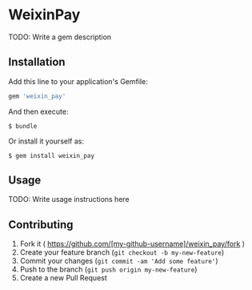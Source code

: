 # WeixinPay

TODO: Write a gem description

## Installation

Add this line to your application's Gemfile:

```ruby
gem 'weixin_pay'
```

And then execute:

    $ bundle

Or install it yourself as:

    $ gem install weixin_pay

## Usage

TODO: Write usage instructions here

## Contributing

1. Fork it ( https://github.com/[my-github-username]/weixin_pay/fork )
2. Create your feature branch (`git checkout -b my-new-feature`)
3. Commit your changes (`git commit -am 'Add some feature'`)
4. Push to the branch (`git push origin my-new-feature`)
5. Create a new Pull Request
